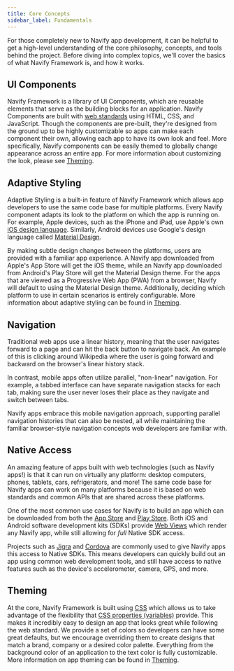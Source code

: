 ```yaml
---
title: Core Concepts
sidebar_label: Fundamentals
---
```


<head>
  <title>App Development Core Concepts and Tools - Navify Framework API</title>
  <meta
    name="description"
    content="For those new to Navify app development, a high-level understanding of the core concepts and tools behind the project helps. Read to learn more about Navify API."
  />
</head>

For those completely new to Navify app development, it can be helpful to get a high-level understanding of the core philosophy, concepts, and tools behind the project. Before diving into complex topics, we'll cover the basics of what Navify Framework is, and how it works.

## UI Components

Navify Framework is a library of UI Components, which are reusable elements that serve as the building blocks for an application. Navify Components are built with [web standards](../reference/glossary.md#web-standards) using HTML, CSS, and JavaScript. Though the components are pre-built, they're designed from the ground up to be highly customizable so apps can make each component their own, allowing each app to have its own look and feel. More specifically, Navify components can be easily themed to globally change appearance across an entire app. For more information about customizing the look, please see [Theming](../theming/basics.md).

## Adaptive Styling

Adaptive Styling is a built-in feature of Navify Framework which allows app developers to use the same code base for multiple platforms. Every Navify component adapts its look to the platform on which the app is running on. For example, Apple devices, such as the iPhone and iPad, use Apple's own <a href="https://www.apple.com/ios" target="_blank">iOS design language</a>. Similarly, Android devices use Google's design language called <a href="https://material.io/guidelines/" target="_blank">Material Design</a>.

By making subtle design changes between the platforms, users are provided with a familiar app experience. A Navify app downloaded from Apple's App Store will get the iOS theme, while an Navify app downloaded from Android's Play Store will get the Material Design theme. For the apps that are viewed as a Progressive Web App (PWA) from a browser, Navify will default to using the Material Design theme. Additionally, deciding which platform to use in certain scenarios is entirely configurable. More information about adaptive styling can be found in [Theming](../theming/basics.md).

## Navigation

Traditional web apps use a linear history, meaning that the user navigates forward to a page and can hit the back button to navigate back.
An example of this is clicking around Wikipedia where the user is going forward and backward on the browser's linear history stack.

In contrast, mobile apps often utilize parallel, "non-linear" navigation. For example, a tabbed interface can have separate navigation stacks for each tab, making sure the user never loses their place as they navigate and switch between tabs.

Navify apps embrace this mobile navigation approach, supporting parallel navigation histories that can also be nested, all while maintaining the familiar browser-style navigation concepts web developers are familiar with.

## Native Access

An amazing feature of apps built with web technologies (such as Navify apps!) is that it can run on virtually any platform: desktop computers, phones, tablets, cars, refrigerators, and more! The same code base for Navify apps can work on many platforms because it is based on web standards and common APIs that are shared across these platforms.

One of the most common use cases for Navify is to build an app which can be downloaded from both the <a href="https://www.apple.com/ios/app-store/" target="_blank">App Store</a> and <a href="https://play.google.com/" target="_blank">Play Store</a>. Both iOS and Android software development kits (SDKs) provide [Web Views](webview.md) which render any Navify app, while still allowing for <i>full</i> Native SDK access.

Projects such as <a href="https://jigrajs.web.app/" target="_blank">Jigra</a> and <a href="https://cordova.apache.org/" target="_blank">Cordova</a> are commonly used to give Navify apps this access to Native SDKs. This means developers can quickly build out an app using common web development tools, and still have access to native features such as the device's accelerometer, camera, GPS, and more.

## Theming

At the core, Navify Framework is built using <a href="https://developer.mozilla.org/en-US/docs/Web/CSS" target="_blank">CSS</a> which allows us to take advantage of the flexibility that <a href="https://developer.mozilla.org/en-US/docs/Web/CSS/Using_CSS_variables" target="_blank">CSS properties (variables)</a> provide. This makes it incredibly easy to design an app that looks great while following the web standard. We provide a set of colors so developers can have some great defaults, but we encourage overriding them to create designs that match a brand, company or a desired color palette. Everything from the background color of an application to the text color is fully customizable. More information on app theming can be found in [Theming](../theming/basics.md).
